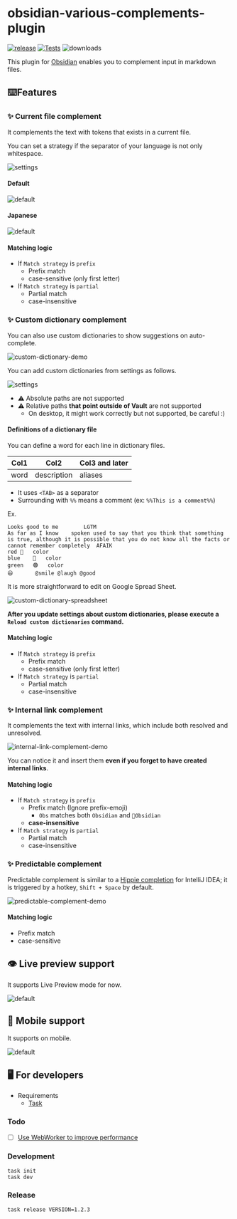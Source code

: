 # obsidian-various-complements-plugin

[![release](https://img.shields.io/github/release/tadashi-aikawa/obsidian-various-complements-plugin.svg)](https://github.com/tadashi-aikawa/obsidian-various-complements-plugin/releases/latest)
[![Tests](https://github.com/tadashi-aikawa/obsidian-various-complements-plugin/workflows/Tests/badge.svg)](https://github.com/tadashi-aikawa/obsidian-various-complements-plugin/actions)
![downloads](https://img.shields.io/github/downloads/tadashi-aikawa/obsidian-various-complements-plugin/total)

This plugin for [Obsidian] enables you to complement input in markdown files.

## ⌨️Features

### ✨ Current file complement

It complements the text with tokens that exists in a current file.

You can set a strategy if the separator of your language is not only whitespace.

![settings](https://raw.githubusercontent.com/tadashi-aikawa/obsidian-various-complements-plugin/main/demo/settings.png)

#### Default

![default](https://raw.githubusercontent.com/tadashi-aikawa/obsidian-various-complements-plugin/main/demo/current-file-complement.gif)

#### Japanese

![default](https://raw.githubusercontent.com/tadashi-aikawa/obsidian-various-complements-plugin/main/demo/japanese-current-file-complement.gif)

#### Matching logic

- If `Match strategy` is `prefix`
  - Prefix match
  - case-sensitive (only first letter)
- If `Match strategy` is `partial`
  - Partial match
  - case-insensitive


### ✨ Custom dictionary complement

You can also use custom dictionaries to show suggestions on auto-complete.

![custom-dictionary-demo](https://raw.githubusercontent.com/tadashi-aikawa/obsidian-various-complements-plugin/main/demo/custom-dictionary-demo.gif)

You can add custom dictionaries from settings as follows.

![settings](https://github.com/tadashi-aikawa/obsidian-various-complements-plugin/blob/main/demo/setting-custom-directories.png?raw=true)

- ⚠ Absolute paths are not supported
- ⚠ Relative paths **that point outside of Vault** are not supported
  - On desktop, it might work correctly but not supported, be careful :)

#### Definitions of a dictionary file

You can define a word for each line in dictionary files.

| Col1 | Col2        | Col3 and later |
| ---- | ----------- | -------------- |
| word | description | aliases        |

- It uses `<TAB>` as a separator
- Surrounding with `%%` means a comment (ex: `%%This is a comment%%`)

Ex.
```
Looks good to me		LGTM
As far as I know	spoken used to say that you think that something is true, although it is possible that you do not know all the facts or cannot remember completely	AFAIK
red	🔴	color
blue	🔵	color
green	🟢	color
😄		@smile @laugh @good
```

It is more straightforward to edit on Google Spread Sheet.

![custom-dictionary-spreadsheet](https://raw.githubusercontent.com/tadashi-aikawa/obsidian-various-complements-plugin/main/demo/custom-dictionary-spreadsheet.png)

**After you update settings about custom dictionaries, please execute a `Reload custom dictionaries` command.**

#### Matching logic

- If `Match strategy` is `prefix`
  - Prefix match
  - case-sensitive (only first letter)
- If `Match strategy` is `partial`
  - Partial match
  - case-insensitive

### ✨ Internal link complement

It complements the text with internal links, which include both resolved and unresolved.

![internal-link-complement-demo](https://raw.githubusercontent.com/tadashi-aikawa/obsidian-various-complements-plugin/main/demo/internal-link-complement.gif)

You can notice it and insert them **even if you forget to have created internal links**.

#### Matching logic

- If `Match strategy` is `prefix`
  - Prefix match (Ignore prefix-emoji)
    - `Obs` matches both `Obsidian` and `💎Obsidian`
  - **case-insensitive**
- If `Match strategy` is `partial`
  - Partial match
  - case-insensitive
  
### ✨ Predictable complement

Predictable complement is similar to a [Hippie completion] for IntelliJ IDEA; it is triggered by a hotkey, `Shift + Space` by default.

[Hippie completion]: https://www.jetbrains.com/help/idea/auto-completing-code.html#hippie_completion

![predictable-complement-demo](https://raw.githubusercontent.com/tadashi-aikawa/obsidian-various-complements-plugin/main/demo/predictable-complement.gif)

#### Matching logic

- Prefix match
- case-sensitive


## 👁 Live preview support

It supports Live Preview mode for now.

![default](https://raw.githubusercontent.com/tadashi-aikawa/obsidian-various-complements-plugin/main/demo/livepreview.gif)

## 📱 Mobile support

It supports on mobile.

![default](https://raw.githubusercontent.com/tadashi-aikawa/obsidian-various-complements-plugin/main/demo/mobile.gif)

## 🖥️ For developers

- Requirements
    - [Task]

### Todo

- [ ] [Use WebWorker to improve performance](https://github.com/obsidianmd/obsidian-releases/pull/155#issuecomment-774930410)

### Development

```console
task init
task dev
```

### Release

```
task release VERSION=1.2.3
```

[Obsidian]: https://obsidian.md/
[Task]: https://github.com/go-task/task
